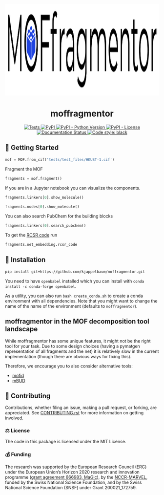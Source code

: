
<p align="center">
  <img src="https://github.com/kjappelbaum/moffragmentor/raw/main/docs/source/_static/logo.png" height="300">
</p>
<h1 align="center">
    moffragmentor
</h1>
<p align="center">
    <a href="https://github.com/kjappelbaum/moffragmentor/actions?query=workflow%3Apython_package">
        <img alt="Tests" src="https://github.com/kjappelbaum/moffragmentor/actions/workflows/python_package.yml/badge.svg" />
    </a>
    <a href="https://pypi.org/project/moffragmentor">
        <img alt="PyPI" src="https://img.shields.io/pypi/v/moffragmentor" />
    </a>
    <a href="https://pypi.org/project/moffragmentor">
        <img alt="PyPI - Python Version" src="https://img.shields.io/pypi/pyversions/moffragmentor" />
    </a>
    <a href="https://github.com/kjappelbaum/moffragmentor/blob/main/LICENSE">
        <img alt="PyPI - License" src="https://img.shields.io/pypi/l/moffragmentor" />
    </a>
    <a href='https://moffragmentor.readthedocs.io/en/latest/?badge=latest'>
        <img src='https://readthedocs.org/projects/moffragmentor/badge/?version=latest' alt='Documentation Status' />
    </a>
    <a href='https://github.com/psf/black'>
        <img src='https://img.shields.io/badge/code%20style-black-000000.svg' alt='Code style: black' />
    </a>
</p>

## 💪 Getting Started

```python
mof = MOF.from_cif('tests/test_files/HKUST-1.cif')
```

Fragment the MOF

```python
fragments = mof.fragment()
```

If you are in a Jupyter notebook you can visualize the components.

```python
fragments.linkers[0].show_molecule()
```

```python
fragments.nodes[0].show_molecule()
```

You can also search PubChem for the building blocks 

```python
fragments.linkers[0].search_pubchem()
```

To get the [RCSR code](http://rcsr.anu.edu.au/nets) run


```python
fragments.net_embedding.rcsr_code
```

## 🚀 Installation

```bash
pip install git+https://github.com/kjappelbaum/moffragmentor.git
```

You need to have `openbabel` installed which you can install with `conda install -c conda-forge openbabel`. 

As a utility, you can also run `bash create_conda.sh` to create a conda environment with all dependencies.
Note that you might want to change the name of the name of the environment (defaults to `moffragmentor`).


## moffragmentor in the MOF decomposition tool landscape

While moffragmentor has some unique features, it might not be the right tool for your task. Due to some design choices (having a pymatgen representation of all fragments and the net) it is relatively slow in the current implementation (though there are obvious ways for fixing this). 

Therefore, we encourage you to also consider alternative tools: 

- [mofid](https://github.com/snurr-group/mofid)
- [mBUD](https://github.com/gdev7/mBUD)



## 👐 Contributing

Contributions, whether filing an issue, making a pull request, or forking, are appreciated. See
[CONTRIBUTING.rst](https://github.com/kjappelbaum/moffragmentor/blob/main/CONTRIBUTING.rst) for more information on getting involved.


### ⚖️ License

The code in this package is licensed under the MIT License.


### 💰 Funding

The research was supported by the European Research Council (ERC) under the European Union’s Horizon 2020 research and innovation programme ([grant agreement 666983, MaGic](https://cordis.europa.eu/project/id/666983)), by the [NCCR-MARVEL](https://www.nccr-marvel.ch/), funded by the Swiss National Science Foundation, and by the Swiss National Science Foundation (SNSF) under Grant 200021_172759.
